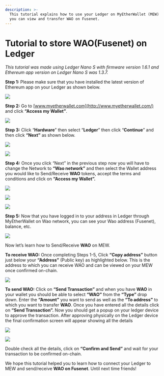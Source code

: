 ```yaml
---
description: >-
  This tutorial explains how to use your Ledger on MyEtherWallet (MEW) so that
  you can view and transfer WAO on Fusenet.
---
```


# Tutorial to store WAO\(Fusenet\) on Ledger



_This tutorial was made using Ledger Nano S with firmware version 1.6.1 and Ethereum app version on Ledger Nano S was 1.3.7._

**Step 1:** Please make sure that you have installed the latest version of Ethereum app on your Ledger as shown below.

![](../.gitbook/assets/0%20%282%29.png)

**Step 2:** Go to [www.myetherwallet.com](http://www.myetherwallet.com/) and click **“Access my Wallet”**.

![](../.gitbook/assets/1%20%285%29.png)

**Step 3:** Click “**Hardware**” then select “**Ledger**” then click “**Continue**” and then click **“Next”** as shown below.

![](../.gitbook/assets/2%20%285%29.png)

![](../.gitbook/assets/3%20%284%29.png)

**Step 4:** Once you click “Next” in the previous step now you will have to change the Network to **“Wao network”** and then select the Wallet address you would like to Send/Receive **WAO** tokens, accept the terms and conditions and click on **“Access my Wallet”.**

![](../.gitbook/assets/4%20%285%29.png)

![](../.gitbook/assets/5%20%283%29.png)

![](../.gitbook/assets/6%20%284%29.png)

**Step 5:** Now that you have logged in to your address in Ledger through MyEtherWallet on Wao network, you can see your Wao address \(Fusenet\), balance, etc.

![](../.gitbook/assets/7%20%283%29.png)

Now let’s learn how to Send/Receive **WAO** on MEW.

**To receive WAO:** Once completing Steps 1-5, Click **“Copy address”** button just below your **“Address”** \(Public key\) as highlighted below. This is the address to which you can receive WAO and can be viewed on your MEW once confirmed on-chain.

![](../.gitbook/assets/8%20%283%29.png)

**To send WAO:** Click on **“Send Transaction”** and when you have **WAO** in your wallet you should be able to select **“WAO”** from the **“Type”** drop down. Enter the **“Amount”** you want to send as well as the **“To address”** to which you want to transfer **WAO**. Once you have entered all the details click on **“Send Transaction”.** Now you should get a popup on your ledger device to approve the transaction. After approving physically on the Ledger device the final confirmation screen will appear showing all the details

![](../.gitbook/assets/9%20%283%29.png)

![](../.gitbook/assets/10%20%283%29.png)

Double check all the details, click on **“Confirm and Send”** and wait for your transaction to be confirmed on-chain.

We hope this tutorial helped you to learn how to connect your Ledger to MEW and send/receive **WAO on Fusenet**. Until next time friends!

